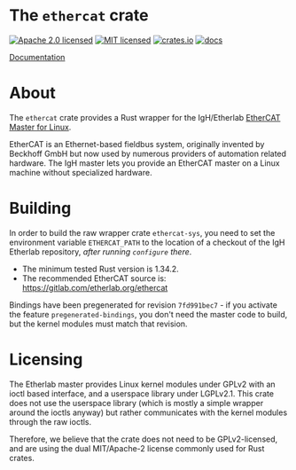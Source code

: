 # The `ethercat` crate

[![Apache 2.0 licensed](https://img.shields.io/badge/license-Apache2.0-blue.svg)](./LICENSE-APACHE)
[![MIT licensed](https://img.shields.io/badge/license-MIT-blue.svg)](./LICENSE-MIT)
[![crates.io](http://meritbadge.herokuapp.com/ethercat)](https://crates.io/crates/ethercat)
[![docs](https://docs.rs/ethercat/badge.svg)](https://docs.rs/ethercat)

[Documentation](https://docs.rs/crate/ethercat/)

# About

The `ethercat` crate provides a Rust wrapper for the IgH/Etherlab
[EtherCAT Master for Linux](https://etherlab.org/en/ethercat/).

EtherCAT is an Ethernet-based fieldbus system, originally invented by Beckhoff
GmbH but now used by numerous providers of automation related hardware.
The IgH master lets you provide an EtherCAT master on a Linux machine without
specialized hardware.

# Building

In order to build the raw wrapper crate `ethercat-sys`, you need to set the
environment variable `ETHERCAT_PATH` to the location of a checkout of the IgH
Etherlab repository, *after running `configure` there*.

- The minimum tested Rust version is 1.34.2.
- The recommended EtherCAT source is: https://gitlab.com/etherlab.org/ethercat

Bindings have been pregenerated for revision `7fd991bec7` - if you activate the
feature `pregenerated-bindings`, you don't need the master code to build, but
the kernel modules must match that revision.

# Licensing

The Etherlab master provides Linux kernel modules under GPLv2 with an ioctl
based interface, and a userspace library under LGPLv2.1.  This crate does
not use the userspace library (which is mostly a simple wrapper around the
ioctls anyway) but rather communicates with the kernel modules through the
raw ioctls.

Therefore, we believe that the crate does not need to be GPLv2-licensed, and
are using the dual MIT/Apache-2 license commonly used for Rust crates.
